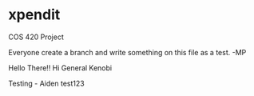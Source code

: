 # xpendit
COS 420 Project

Everyone create a branch and write something on this file as a test. -MP


Hello There!!
Hi
General Kenobi

Testing - Aiden
test123

